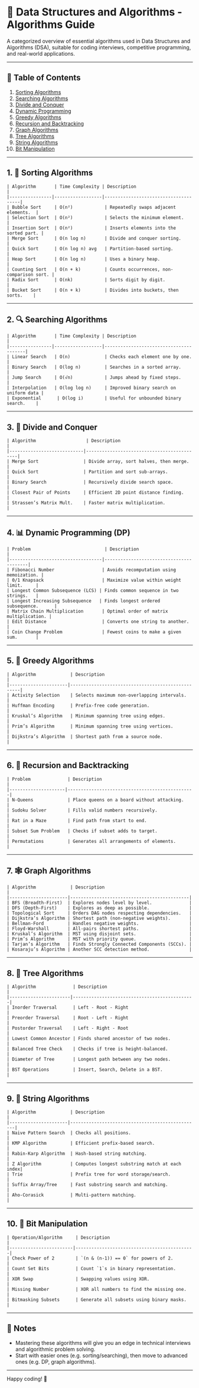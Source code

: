 # 📘 Data Structures and Algorithms - Algorithms Guide

A categorized overview of essential algorithms used in Data Structures and Algorithms (DSA), suitable for coding interviews, competitive programming, and real-world applications.

---

## 📂 Table of Contents

1. [Sorting Algorithms](#sorting-algorithms)
2. [Searching Algorithms](#searching-algorithms)
3. [Divide and Conquer](#divide-and-conquer)
4. [Dynamic Programming](#dynamic-programming)
5. [Greedy Algorithms](#greedy-algorithms)
6. [Recursion and Backtracking](#recursion-and-backtracking)
7. [Graph Algorithms](#graph-algorithms)
8. [Tree Algorithms](#tree-algorithms)
9. [String Algorithms](#string-algorithms)
10. [Bit Manipulation](#bit-manipulation)

---

## 1. 🔁 Sorting Algorithms

```
| Algorithm       | Time Complexity | Description                          |
|----------------|------------------|--------------------------------------|
| Bubble Sort     | O(n²)            | Repeatedly swaps adjacent elements.  |
| Selection Sort  | O(n²)            | Selects the minimum element.         |
| Insertion Sort  | O(n²)            | Inserts elements into the sorted part. |
| Merge Sort      | O(n log n)       | Divide and conquer sorting.          |
| Quick Sort      | O(n log n) avg   | Partition-based sorting.             |
| Heap Sort       | O(n log n)       | Uses a binary heap.                  |
| Counting Sort   | O(n + k)         | Counts occurrences, non-comparison sort. |
| Radix Sort      | O(nk)            | Sorts digit by digit.                |
| Bucket Sort     | O(n + k)         | Divides into buckets, then sorts.    |
```

---

## 2. 🔍 Searching Algorithms

```
| Algorithm       | Time Complexity | Description                           |
|----------------|------------------|----------------------------------------|
| Linear Search   | O(n)             | Checks each element one by one.        |
| Binary Search   | O(log n)         | Searches in a sorted array.            |
| Jump Search     | O(√n)            | Jumps ahead by fixed steps.            |
| Interpolation   | O(log log n)     | Improved binary search on uniform data |
| Exponential      | O(log i)        | Useful for unbounded binary search.    |
```

---

## 3. 📐 Divide and Conquer

```
| Algorithm                   | Description                                |
|----------------------------|--------------------------------------------|
| Merge Sort                 | Divide array, sort halves, then merge.     |
| Quick Sort                 | Partition and sort sub-arrays.             |
| Binary Search              | Recursively divide search space.           |
| Closest Pair of Points     | Efficient 2D point distance finding.       |
| Strassen’s Matrix Mult.    | Faster matrix multiplication.              |
```

---

## 4. 📊 Dynamic Programming (DP)

```
| Problem                            | Description                             |
|-----------------------------------|-----------------------------------------|
| Fibonacci Number                  | Avoids recomputation using memoization. |
| 0/1 Knapsack                      | Maximize value within weight limit.     |
| Longest Common Subsequence (LCS) | Finds common sequence in two strings.   |
| Longest Increasing Subsequence   | Finds longest ordered subsequence.      |
| Matrix Chain Multiplication       | Optimal order of matrix multiplication. |
| Edit Distance                     | Converts one string to another.         |
| Coin Change Problem               | Fewest coins to make a given sum.       |
```

---

## 5. 🧭 Greedy Algorithms

```
| Algorithm             | Description                                       |
|----------------------|---------------------------------------------------|
| Activity Selection    | Selects maximum non-overlapping intervals.       |
| Huffman Encoding      | Prefix-free code generation.                     |
| Kruskal’s Algorithm   | Minimum spanning tree using edges.               |
| Prim’s Algorithm      | Minimum spanning tree using vertices.            |
| Dijkstra’s Algorithm  | Shortest path from a source node.                |
```

---

## 6. 🔄 Recursion and Backtracking

```
| Problem              | Description                                    |
|---------------------|------------------------------------------------|
| N-Queens             | Place queens on a board without attacking.    |
| Sudoku Solver        | Fills valid numbers recursively.              |
| Rat in a Maze        | Find path from start to end.                  |
| Subset Sum Problem   | Checks if subset adds to target.              |
| Permutations         | Generates all arrangements of elements.       |
```

---

## 7. 🕸️ Graph Algorithms

```
| Algorithm             | Description                                 |
|----------------------|---------------------------------------------|
| BFS (Breadth-First)  | Explores nodes level by level.              |
| DFS (Depth-First)    | Explores as deep as possible.               |
| Topological Sort     | Orders DAG nodes respecting dependencies.   |
| Dijkstra’s Algorithm | Shortest path (non-negative weights).       |
| Bellman-Ford         | Handles negative weights.                   |
| Floyd-Warshall       | All-pairs shortest paths.                   |
| Kruskal’s Algorithm  | MST using disjoint sets.                    |
| Prim’s Algorithm     | MST with priority queue.                    |
| Tarjan’s Algorithm   | Finds Strongly Connected Components (SCCs). |
| Kosaraju’s Algorithm | Another SCC detection method.               |
```

---

## 8. 🌲 Tree Algorithms

```
| Algorithm              | Description                                  |
|-----------------------|----------------------------------------------|
| Inorder Traversal      | Left - Root - Right                         |
| Preorder Traversal     | Root - Left - Right                         |
| Postorder Traversal    | Left - Right - Root                         |
| Lowest Common Ancestor | Finds shared ancestor of two nodes.         |
| Balanced Tree Check    | Checks if tree is height-balanced.          |
| Diameter of Tree       | Longest path between any two nodes.         |
| BST Operations         | Insert, Search, Delete in a BST.            |
```

---

## 9. 🧵 String Algorithms

```
| Algorithm             | Description                                     |
|----------------------|-------------------------------------------------|
| Naive Pattern Search  | Checks all positions.                          |
| KMP Algorithm         | Efficient prefix-based search.                 |
| Rabin-Karp Algorithm  | Hash-based string matching.                    |
| Z Algorithm           | Computes longest substring match at each index|
| Trie                  | Prefix tree for word storage/search.           |
| Suffix Array/Tree     | Fast substring search and matching.            |
| Aho-Corasick          | Multi-pattern matching.                        |
```

---

## 10. 🧠 Bit Manipulation

```
| Operation/Algorithm     | Description                                 |
|------------------------|---------------------------------------------|
| Check Power of 2        | `(n & (n-1)) == 0` for powers of 2.         |
| Count Set Bits          | Count `1`s in binary representation.        |
| XOR Swap                | Swapping values using XOR.                  |
| Missing Number          | XOR all numbers to find the missing one.   |
| Bitmasking Subsets      | Generate all subsets using binary masks.    |
```

---

## 📌 Notes

- Mastering these algorithms will give you an edge in technical interviews and algorithmic problem solving.
- Start with easier ones (e.g. sorting/searching), then move to advanced ones (e.g. DP, graph algorithms).


---
Happy coding! 🚀
